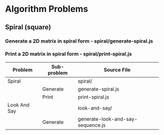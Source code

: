 # Algorithm Problems

## Spiral (square)
### Generate a 2D matrix in spiral form - spiral/generate-spiral.js
### Print a 2D matrix in spiral form - spiral/print-spiral.js

Problem       | Sub-problem   | Source File
------------- | ------------- | -------------
Spiral        |               | spiral/
              | Generate      | generate-spiral.js
              | Print         | print-spiral.js
Look And Say  |               | look-and-say/
              | Generate      | generate-look-and-say-sequence.js